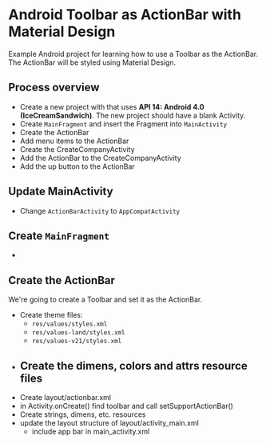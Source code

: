 # Android Toolbar as ActionBar with Material Design

Example Android project for learning how to use a Toolbar as the ActionBar. The ActionBar will be
styled using Material Design.

## Process overview

- Create a new project with that uses **API 14: Android 4.0 (IceCreamSandwich)**. The new project
  should have a blank Activity.
- Create `MainFragment` and insert the Fragment into `MainActivity`
- Create the ActionBar
- Add menu items to the ActionBar
- Create the CreateCompanyActivity
- Add the ActionBar to the CreateCompanyActivity
- Add the up button to the ActionBar

## Update MainActivity

- Change `ActionBarActivity` to `AppCompatActivity`

## Create `MainFragment`

- 

## Create the ActionBar

We're going to create a Toolbar and set it as the ActionBar.

- Create theme files:
    - `res/values/styles.xml`
    - `res/values-land/styles.xml`
    - `res/values-v21/styles.xml`
- Create the dimens, colors and attrs resource files
    -
- Create layout/actionbar.xml
- in Activity.onCreate() find toolbar and call setSupportActionBar()
- Create strings, dimens, etc. resources
- update the layout structure of layout/activity_main.xml
    - include app bar in main_activity.xml